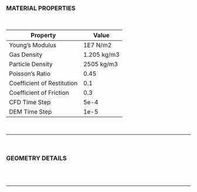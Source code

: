 ### MATERIAL PROPERTIES

<br>

|           Property          |     Value    |
|-----------------------------|--------------|
|       Young’s Modulus       |    1E7 N/m2  |
|         Gas Density         |  1.205 kg/m3 |
|       Particle Density      |  2505 kg/m3  |
|       Poisson’s Ratio       |     0.45     |
|  Coefficient of Restitution |     0.1      |
|   Coefficient of Friction   |     0.3      |
|        CFD Time Step        |     5e-4     |
|       DEM Time Step         |     1e-5     |

<br>
<hr>
<br>

### GEOMETRY DETAILS

<br>



<br>
<hr>
<br>
